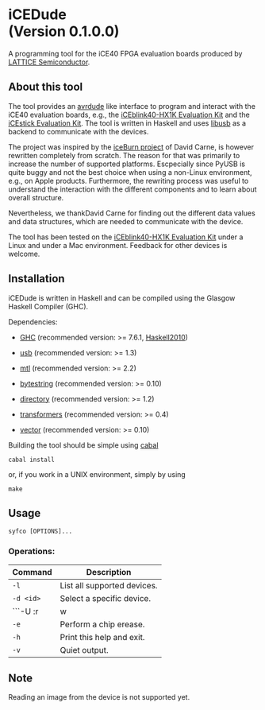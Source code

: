 # iCEDude<br/>(Version 0.1.0.0)

A programming tool for the iCE40 FPGA evaluation boards produced by
[LATTICE Semiconductor](http://www.latticesemi.com/).

## About this tool

The tool provides an [avrdude](http://www.nongnu.org/avrdude/) like
interface to program and interact with the iCE40 evaluation boards,
e.g., the [iCEblink40-HX1K Evaluation
Kit](http://www.latticesemi.com/iceblink40-hx1k) and the [iCEstick
Evaluation Kit](http://www.latticesemi.com/icestick). The tool is
written in Haskell and uses [libusb](http://www.libusb.org/) as a
backend to communicate with the devices.

The project was inspired by the [iceBurn
project](https://github.com/davidcarne/iceBurn) of David Carne, is
however rewritten completely from scratch. The reason for that was
primarily to increase the number of supported platforms.  Escpecially
since PyUSB is quite buggy and not the best choice when using a
non-Linux environment, e.g., on Apple products. Furthermore, the
rewriting process was useful to understand the interaction with the
different components and to learn about overall
structure.

Nevertheless, we thankDavid Carne for finding out the different data
values and data structures, which are needed to communicate with the
device.

The tool has been tested on the [iCEblink40-HX1K Evaluation
Kit](http://www.latticesemi.com/iceblink40-hx1k) under a Linux and
under a Mac environment. Feedback for other devices is welcome.

## Installation

iCEDude is written in Haskell and can be compiled using the Glasgow
Haskell Compiler (GHC).

Dependencies:

* [GHC](https://www.haskell.org/ghc/) (recommended version: >= 7.6.1, [Haskell2010](https://wiki.haskell.org/Definition))
 
* [usb](https://hackage.haskell.org/package/usb) (recommended version: >= 1.3)

* [mtl](https://hackage.haskell.org/package/mtl) (recommended version: >= 2.2)

* [bytestring](https://hackage.haskell.org/package/bytestring) (recommended version: >= 0.10)

* [directory](https://hackage.haskell.org/package/directory) (recommended version: >= 1.2)

* [transformers](https://hackage.haskell.org/package/transformers) (recommended version: >= 0.4)

* [vector](https://hackage.haskell.org/package/vector) (recommended version: >= 0.10)

Building the tool should be simple using [cabal](https://www.haskell.org/cabal/) 

<code>cabal install</code>

or, if you work in a UNIX environment, simply by using

<code>make</code>

## Usage

```syfco [OPTIONS]...```

### Operations:

| Command                         | Description                                                          |
| ------------------------------- | -------------------------------------------------------------------- |
| ```-l```                        | List all supported devices.                                          |
| ```-d <id>```                   | Select a specific device.                                            |
| ```-U <memtype>:r|w|v:<data>``` | Memory operation specification.                                      |
| ```-e```                        | Perform a chip erease.                                               |
| ```-h```                        | Print this help and exit.                                            |
| ```-v```                        | Quiet output.                                                        |

## Note

Reading an image from the device is not supported yet.